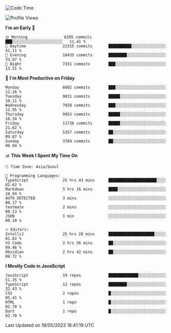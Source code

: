 <!--START_SECTION:waka-->
![Code Time](http://img.shields.io/badge/Code%20Time-4%2C916%20hrs%2022%20mins-blue)

![Profile Views](http://img.shields.io/badge/Profile%20Views-0-blue)

**I'm an Early 🐤** 

```text
🌞 Morning                6195 commits        ███░░░░░░░░░░░░░░░░░░░░░░   11.41 % 
🌆 Daytime                22315 commits       ██████████░░░░░░░░░░░░░░░   41.11 % 
🌃 Evening                18435 commits       ████████░░░░░░░░░░░░░░░░░   33.97 % 
🌙 Night                  7331 commits        ███░░░░░░░░░░░░░░░░░░░░░░   13.51 % 
```
📅 **I'm Most Productive on Friday** 

```text
Monday                   6602 commits        ███░░░░░░░░░░░░░░░░░░░░░░   12.16 % 
Tuesday                  9831 commits        █████░░░░░░░░░░░░░░░░░░░░   18.11 % 
Wednesday                7028 commits        ███░░░░░░░░░░░░░░░░░░░░░░   12.95 % 
Thursday                 9953 commits        █████░░░░░░░░░░░░░░░░░░░░   18.34 % 
Friday                   11736 commits       █████░░░░░░░░░░░░░░░░░░░░   21.62 % 
Saturday                 5357 commits        ██░░░░░░░░░░░░░░░░░░░░░░░   09.87 % 
Sunday                   3769 commits        ██░░░░░░░░░░░░░░░░░░░░░░░   06.94 % 
```


📊 **This Week I Spent My Time On** 

```text
🕑︎ Time Zone: Asia/Seoul

💬 Programming Languages: 
TypeScript               25 hrs 43 mins      █████████████████████░░░░   82.62 % 
Markdown                 5 hrs 16 mins       ████░░░░░░░░░░░░░░░░░░░░░   16.94 % 
AUTO_DETECTED            3 mins              ░░░░░░░░░░░░░░░░░░░░░░░░░   00.17 % 
textmate                 2 mins              ░░░░░░░░░░░░░░░░░░░░░░░░░   00.13 % 
JSON                     1 min               ░░░░░░░░░░░░░░░░░░░░░░░░░   00.10 % 

🔥 Editors: 
IntelliJ                 25 hrs 28 mins      ████████████████████░░░░░   81.82 % 
VS Code                  2 hrs 56 mins       ██░░░░░░░░░░░░░░░░░░░░░░░   09.46 % 
Obsidian                 2 hrs 42 mins       ██░░░░░░░░░░░░░░░░░░░░░░░   08.72 % 
```

**I Mostly Code in JavaScript** 

```text
JavaScript               19 repos            █████████████░░░░░░░░░░░░   51.35 % 
TypeScript               12 repos            ████████░░░░░░░░░░░░░░░░░   32.43 % 
CSS                      2 repos             █░░░░░░░░░░░░░░░░░░░░░░░░   05.41 % 
HTML                     1 repo              █░░░░░░░░░░░░░░░░░░░░░░░░   02.70 % 
Dart                     1 repo              █░░░░░░░░░░░░░░░░░░░░░░░░   02.70 % 
```




 Last Updated on 19/05/2023 18:41:19 UTC
<!--END_SECTION:waka-->
